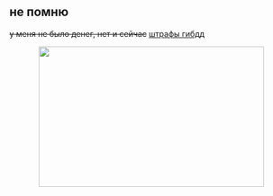 ## не помню
~~у меня не было денег, нет и сейчас~~
[штрафы гибдд](shtraffy-gibdd.ru)
<p align="center">
  <img width="400" height="250" src="https://github.com/StariyLoh/GUBAMIPROJECT/blob/master/pants.png">
</p>

